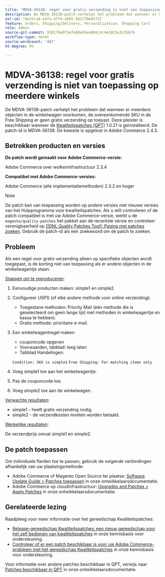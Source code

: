 ```yaml
---
title: 'MDVA-36138: regel voor gratis verzending is niet van toepassing op meerdere winkels.'
description: De MDVA-36138-patch verhelpt het probleem dat wanneer er meerdere objecten in de winkelwagen voorkomen, de overeenkomende SKU in de Free Shipping er geen gratis verzending op toepast. Deze patch is beschikbaar wanneer [Quality Patches Tool (QPT)] (/help/announcements/adobe-commerce-announcements/magento-quality-patches-released-new-tool-to-self-serve-quality-patches.md) 1.0.21 is geïnstalleerd. De patch-id is MDVA-36138. De kwestie is opgelost in Adobe Commerce 2.4.3.
exl-id: 74e25ca8-e4fa-47f4-ab95-561f70e05727
feature: Orders, Shipping/Delivery, Personalization, Shopping Cart
role: Admin
source-git-commit: 958179e0f3efe08e65ea8b0c4c4e1015e3c5bb76
workflow-type: tm+mt
source-wordcount: '467'
ht-degree: 0%

---
```


# MDVA-36138: regel voor gratis verzending is niet van toepassing op meerdere winkels

De MDVA-36138-patch verhelpt het probleem dat wanneer er meerdere objecten in de winkelwagen voorkomen, de overeenkomende SKU in de Free Shipping er geen gratis verzending op toepast. Deze pleister is beschikbaar wanneer de [Kwaliteitspatches (QPT)](/help/announcements/adobe-commerce-announcements/magento-quality-patches-released-new-tool-to-self-serve-quality-patches.md) 1.0.21 is geïnstalleerd. De patch-id is MDVA-36138. De kwestie is opgelost in Adobe Commerce 2.4.3.

## Betrokken producten en versies

**De patch wordt gemaakt voor Adobe Commerce-versie:**

Adobe Commerce over wolkeninfrastructuur 2.3.4

**Compatibel met Adobe Commerce-versies:**

Adobe Commerce (alle implementatiemethoden) 2.3.2 en hoger

>[!NOTE]
>
>De patch kan van toepassing worden op andere versies met nieuwe versies van het Hulpprogramma voor kwaliteitspatches. Als u wilt controleren of de patch compatibel is met uw Adobe Commerce-versie, werkt u de `magento/quality-patches` het pakket aan de recentste versie en controleer verenigbaarheid op [[!DNL Quality Patches Tool]: Pagina met patches zoeken](https://devdocs.magento.com/quality-patches/tool.html#patch-grid). Gebruik de patch-id als een zoekwoord om de patch te zoeken.

## Probleem

Als een regel voor gratis verzending alleen op specifieke objecten wordt toegepast, is de korting niet van toepassing als er andere objecten in de winkelwagentje staan.

<u>Stappen om te reproduceren</u>:

1. Eenvoudige producten maken: simple1 en simple2.
1. Configureer USPS (of elke andere methode voor online verzending):

   * Toegestane methoden: Priority Mail (één methode die is geselecteerd om geen lange lijst met methoden in winkelwagentje en kassa te hebben).
   * Gratis methode: prioritaire e-mail.

1. Een winkelwagentregel maken:

   * couponcode opgeven
   * Voorwaarden, tabblad: leeg laten
   * Tabblad Handelingen:

   `Condition: SKU is simple1`
   `Free Shipping: For matching items only`

1. Voeg simple1 toe aan het winkelwagentje.
1. Pas de couponcode toe.
1. Voeg simple2 toe aan de winkelwagen.

<u>Verwachte resultaten</u>:

* simple1 - heeft gratis verzending nodig.
* simple2 - de verzendkosten moeten worden betaald.

<u>Werkelijke resultaten</u>:

De verzendprijs omvat simple1 en simple2.

## De patch toepassen

Om individuele flarden toe te passen, gebruik de volgende verbindingen afhankelijk van uw plaatsingsmethode:

* Adobe Commerce of Magento Open Source ter plaatse: [Software Update Guide > Patches toepassen](https://devdocs.magento.com/guides/v2.4/comp-mgr/patching/mqp.html) in onze ontwikkelaarsdocumentatie.
* Adobe Commerce op cloudinfrastructuur: [Upgrades and Patches > Apply Patches](https://devdocs.magento.com/cloud/project/project-patch.html) in onze ontwikkelaarsdocumentatie.

## Gerelateerde lezing

Raadpleeg voor meer informatie over het gereedschap Kwaliteitspatches:

* [Release-gereedschap Kwaliteitspatches: een nieuw gereedschap voor het zelf bedienen van kwaliteitspatches](/help/announcements/adobe-commerce-announcements/magento-quality-patches-released-new-tool-to-self-serve-quality-patches.md) in onze kennisbasis voor ondersteuning.
* [Controleer of er een patch beschikbaar is voor uw Adobe Commerce-probleem met het gereedschap Kwaliteitspatches](/help/support-tools/patches-available-in-qpt-tool/check-patch-for-magento-issue-with-magento-quality-patches.md) in onze kennisbasis voor ondersteuning.

Voor informatie over andere patches beschikbaar in QPT, verwijs naar [Patches beschikbaar in QPT](https://devdocs.magento.com/quality-patches/tool.html#patch-grid) in onze ontwikkelaarsdocumentatie.
